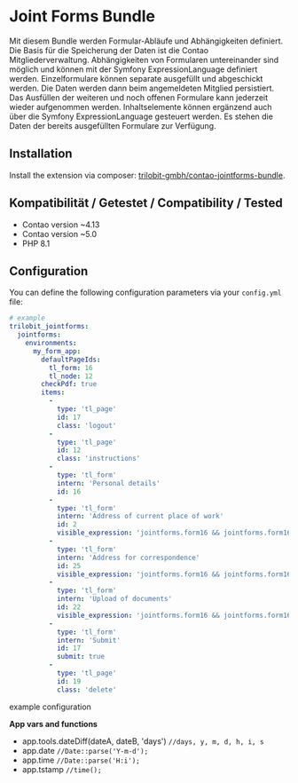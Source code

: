 Joint Forms Bundle
==================

Mit diesem Bundle werden Formular-Abläufe und Abhängigkeiten definiert. Die Basis für die Speicherung der Daten ist die Contao Mitgliederverwaltung.
Abhängigkeiten von Formularen untereinander sind möglich und können mit der Symfony ExpressionLanguage definiert werden.
Einzelformulare können separate ausgefüllt und abgeschickt werden. Die Daten werden dann beim angemeldeten Mitglied persistiert.
Das Ausfüllen der weiteren und noch offenen Formulare kann jederzeit wieder aufgenommen werden.
Inhaltselemente können ergänzend auch über die Symfony ExpressionLanguage gesteuert werden. Es stehen die Daten der bereits ausgefüllten Formulare zur Verfügung.

Installation
------------

Install the extension via composer: [trilobit-gmbh/contao-jointforms-bundle](https://packagist.org/packages/trilobit-gmbh/contao-jointforms-bundle).

Kompatibilität / Getestet / Compatibility / Tested
--------------------------------------------------

- Contao version ~4.13
- Contao version ~5.0
- PHP 8.1

Configuration
-------------

You can define the following configuration parameters via your `config.yml` file:

```yaml
# example
trilobit_jointforms:
  jointforms:
    environments:
      my_form_app:
        defaultPageIds:
          tl_form: 16
          tl_node: 12
        checkPdf: true
        items:
          -
            type: 'tl_page'
            id: 17
            class: 'logout'
          -
            type: 'tl_page'
            id: 12
            class: 'instructions'
          -
            type: 'tl_form'
            intern: 'Personal details'
            id: 16
          -
            type: 'tl_form'
            intern: 'Address of current place of work'
            id: 2
            visible_expression: 'jointforms.form16 && jointforms.form16.jointforms_complete'
          -
            type: 'tl_form'
            intern: 'Address for correspondence'
            id: 25
            visible_expression: 'jointforms.form16 && jointforms.form16.jointforms_complete && jointforms.form2 && jointforms.form2.use_this_address==="no"'
          -
            type: 'tl_form'
            intern: 'Upload of documents'
            id: 22
            visible_expression: 'jointforms.form16 && jointforms.form16.jointforms_complete'
          -
            type: 'tl_form'
            intern: 'Submit'
            id: 17
            submit: true
          -
            type: 'tl_page'
            id: 19
            class: 'delete'
```
example configuration

**App vars and functions**
* app.tools.dateDiff(dateA, dateB, 'days') `//days, y, m, d, h, i, s`
* app.date `//Date::parse('Y-m-d');`
* app.time `//Date::parse('H:i');`
* app.tstamp `//time();`
